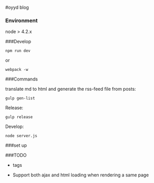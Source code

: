 #oyyd blog

### Environment

node > 4.2.x

###Develop

```
npm run dev
```

or

```
webpack -w
```

###Commands

translate md to html and generate the rss-feed file from posts:

```
gulp gen-list
```

Release:

```
gulp release
```

Develop:

```
node server.js
```

###set up

###TODO

* tags

* Support both ajax and html loading when rendering a same page
